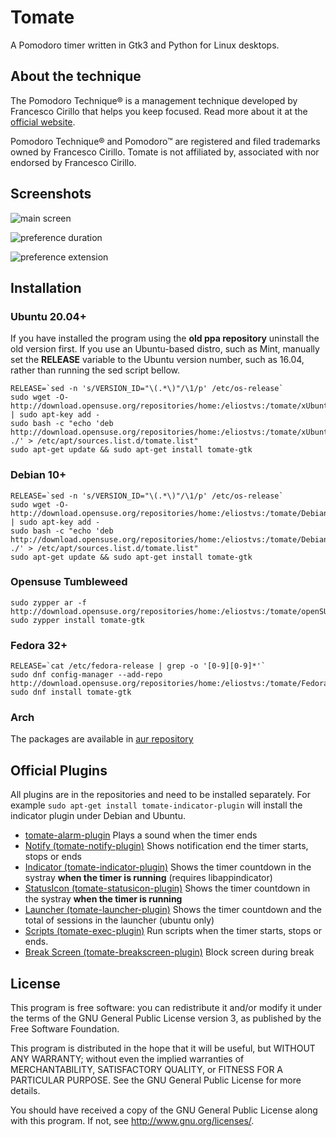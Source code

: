 Tomate
======

A Pomodoro timer written in Gtk3 and Python for Linux desktops.

About the technique
-------------------

The Pomodoro Technique® is a management technique developed by Francesco Cirillo that helps you keep focused.
Read more about it at the [official website](http://pomodorotechnique.com/).

Pomodoro Technique® and Pomodoro™ are registered and filed trademarks owned by Francesco Cirillo.
Tomate is not affiliated by, associated with nor endorsed by Francesco Cirillo.

Screenshots
-----------

![main screen](docs/img/main-screen.png)

![preference duration](docs/img/preference-duration.png)

![preference extension](docs/img/preference-extension.png)

Installation
------------

### Ubuntu 20.04+

If you have installed the program using the **old ppa repository** uninstall the old version first.
If you use an Ubuntu-based distro, such as Mint, manually set the **RELEASE** variable to the Ubuntu version number, such as 16.04, rather than running the sed script bellow.

    RELEASE=`sed -n 's/VERSION_ID="\(.*\)"/\1/p' /etc/os-release`
    sudo wget -O- http://download.opensuse.org/repositories/home:/eliostvs:/tomate/xUbuntu_$RELEASE/Release.key | sudo apt-key add -
    sudo bash -c "echo 'deb http://download.opensuse.org/repositories/home:/eliostvs:/tomate/xUbuntu_$RELEASE/ ./' > /etc/apt/sources.list.d/tomate.list"
    sudo apt-get update && sudo apt-get install tomate-gtk

### Debian 10+

    RELEASE=`sed -n 's/VERSION_ID="\(.*\)"/\1/p' /etc/os-release`
    sudo wget -O- http://download.opensuse.org/repositories/home:/eliostvs:/tomate/Debian_$RELEASE/Release.key | sudo apt-key add -
    sudo bash -c "echo 'deb http://download.opensuse.org/repositories/home:/eliostvs:/tomate/Debian_$RELEASE/ ./' > /etc/apt/sources.list.d/tomate.list"
    sudo apt-get update && sudo apt-get install tomate-gtk

### Opensuse Tumbleweed

    sudo zypper ar -f http://download.opensuse.org/repositories/home:/eliostvs:/tomate/openSUSE_Tumbleweed/home:eliostvs:tomate.repo
    sudo zypper install tomate-gtk

### Fedora 32+

    RELEASE=`cat /etc/fedora-release | grep -o '[0-9][0-9]*'`
    sudo dnf config-manager --add-repo http://download.opensuse.org/repositories/home:/eliostvs:/tomate/Fedora_$RELEASE/home:eliostvs:tomate.repo
    sudo dnf install tomate-gtk

### Arch

The packages are available in [aur repository](https://aur.archlinux.org/packages/tomate-gtk/)

Official Plugins
----------------

All plugins are in the repositories and need to be installed separately.
For example `sudo apt-get install tomate-indicator-plugin` will install the indicator plugin under Debian and Ubuntu.

- [tomate-alarm-plugin][alarm-plugin] Plays a sound when the timer ends
- [Notify (tomate-notify-plugin)][notify-plugin] Shows notification end the timer starts, stops or ends
- [Indicator (tomate-indicator-plugin)][indicator-plugin] Shows the timer countdown in the systray **when the timer is running** (requires libappindicator)
- [StatusIcon (tomate-statusicon-plugin)][statusicon-plugin] Shows the timer countdown in the systray **when the timer is running**
- [Launcher (tomate-launcher-plugin)][launcher-plugin] Shows the timer countdown and the total of sessions in the launcher (ubuntu only)
- [Scripts (tomate-exec-plugin)][exec-plugin] Run scripts when the timer starts, stops or ends.
- [Break Screen (tomate-breakscreen-plugin)][breakscreen-plugin] Block screen during break

License
-------

This program is free software: you can redistribute it and/or modify it
under the terms of the GNU General Public License version 3, as published
by the Free Software Foundation.

This program is distributed in the hope that it will be useful, but
WITHOUT ANY WARRANTY; without even the implied warranties of
MERCHANTABILITY, SATISFACTORY QUALITY, or FITNESS FOR A PARTICULAR
PURPOSE.  See the GNU General Public License for more details.

You should have received a copy of the GNU General Public License along
with this program.  If not, see <http://www.gnu.org/licenses/>.

[alarm-plugin]: ./data/plugins/alarm.plugin
[notify-plugin]: https://github.com/eliostvs/tomate-notify-plugin
[indicator-plugin]: https://github.com/eliostvs/tomate-indicator-plugin
[statusicon-plugin]: https://github.com/eliostvs/tomate-statusicon-plugin
[launcher-plugin]: https://github.com/eliostvs/tomate-launcher-plugin
[exec-plugin]: https://github.com/eliostvs/tomate-exec-plugin
[breakscreen-plugin]: https://github.com/eliostvs/tomate-breakscreen-plugin
